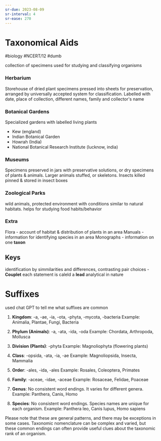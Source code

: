 ```yaml
---
sr-due: 2023-08-09
sr-interval: 4
sr-ease: 270
---
```

# Taxonomical Aids
#biology #NCERT/12 #dumb

collection of specimens used for studying and classifying organisms 

### Herbarium
Storehouse of dried plant specimens pressed into sheets for preservation, arranged by universally accepted system for classification. Labelled with date, place of collection, different names, family and collector's name

### Botanical Gardens
Specialized gardens with labelled living plants
- Kew (england)
- Indian Botanical Garden
- Howrah (India)
- National Botanical Research Institute (lucknow, india)

### Museums
Specimens preserved in jars with preservative solutions, or dry specimens of plants & animals.
Larger animals stuffed, or skeletons.
Insects killed pinned & stored in insect boxes

### Zoological Parks
wild animals, protected environment with conditions similar to natural habitats. 
helps for studying food habits/behavior

### Extra
Flora - account of habitat & distribution of plants in an area
Manuals - information for identifying species in an area
Monographs - information on one **taxon**
## Keys
identification by simmilarities and differences,
contrasting pair choices - **Couplet**
each statement is caleld a **lead**
analytical in nature

# Suffixes
used chat GPT to tell me what suffixes are common
1. **Kingdom**: -a, -ae, -ia, -ota, -phyta, -mycota, -bacteria
   Example: Animalia, Plantae, Fungi, Bacteria

2. **Phylum (Animals)**: -a, -ata, -ida, -oda
   Example: Chordata, Arthropoda, Mollusca

3. **Division (Plants)**: -phyta
   Example: Magnoliophyta (flowering plants)

4. **Class**: -opsida, -ata, -ia, -ae
   Example: Magnoliopsida, Insecta, Mammalia

5. **Order**: -ales, -ida, -ales
   Example: Rosales, Coleoptera, Primates

6. **Family**: -aceae, -idae, -aceae
   Example: Rosaceae, Felidae, Poaceae

7. **Genus**: No consistent word endings. It varies for different genera.
   Example: Panthera, Canis, Homo

8. **Species**: No consistent word endings. Species names are unique for each organism.
   Example: Panthera leo, Canis lupus, Homo sapiens

Please note that these are general patterns, and there may be exceptions in some cases. Taxonomic nomenclature can be complex and varied, but these common endings can often provide useful clues about the taxonomic rank of an organism.